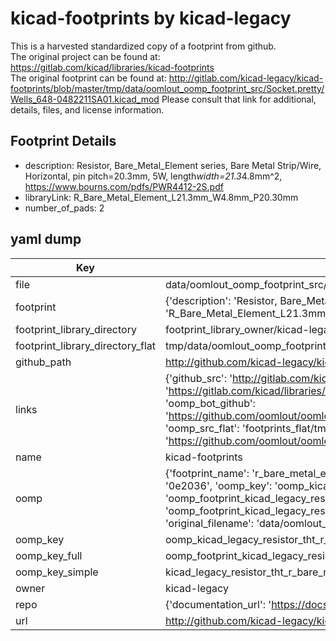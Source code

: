 # kicad-footprints by kicad-legacy  
This is a harvested standardized copy of a footprint from github.  
The original project can be found at:  
https://gitlab.com/kicad/libraries/kicad-footprints  
The original footprint can be found at:
http://gitlab.com/kicad-legacy/kicad-footprints/blob/master/tmp/data/oomlout_oomp_footprint_src/Socket.pretty/Wells_648-0482211SA01.kicad_mod
Please consult that link for additional, details, files, and license information.  
## Footprint Details
* description: Resistor, Bare_Metal_Element series, Bare Metal Strip/Wire, Horizontal, pin pitch=20.3mm, 5W, length*width=21.3*4.8mm^2, https://www.bourns.com/pdfs/PWR4412-2S.pdf  
* libraryLink: R_Bare_Metal_Element_L21.3mm_W4.8mm_P20.30mm  
* number_of_pads: 2  
## yaml dump  
| Key | Value |  
| --- | --- |  
| file | data/oomlout_oomp_footprint_src/kicad-footprints/Resistor_THT.pretty/R_Bare_Metal_Element_L21.3mm_W4.8mm_P20.30mm.kicad_mod |  
| footprint | {'description': 'Resistor, Bare_Metal_Element series, Bare Metal Strip/Wire, Horizontal, pin pitch=20.3mm, 5W, length*width=21.3*4.8mm^2, https://www.bourns.com/pdfs/PWR4412-2S.pdf', 'libraryLink': 'R_Bare_Metal_Element_L21.3mm_W4.8mm_P20.30mm', 'number_of_pads': 2} |  
| footprint_library_directory | footprint_library_owner/kicad-legacy_kicad-footprints |  
| footprint_library_directory_flat | tmp/data/oomlout_oomp_footprint_src/footprints_flat/kicad_legacy_resistor_tht_r_bare_metal_element_l21_3mm_w4_8mm_p20_30mm/working |  
| github_path | http://github.com/kicad-legacy/kicad-footprints/blob/master/tmp/data/oomlout_oomp_footprint_src/Resistor_THT.pretty/R_Bare_Metal_Element_L21.3mm_W4.8mm_P20.30mm.kicad_mod |  
| links | {'github_src': 'http://gitlab.com/kicad-legacy/kicad-footprints/blob/master/tmp/data/oomlout_oomp_footprint_src/Socket.pretty/Wells_648-0482211SA01.kicad_mod', 'github_src_repo': 'https://gitlab.com/kicad/libraries/kicad-footprints', 'oomp_bot': 'tmp/data/oomlout_oomp_footprint_src/footprints/kicad_legacy_resistor_tht_r_bare_metal_element_l21_3mm_w4_8mm_p20_30mm/working', 'oomp_bot_github': 'https://github.com/oomlout/oomlout_oomp_footprint_bot/tree/main/tmp/data/oomlout_oomp_footprint_src/footprints/kicad_legacy_resistor_tht_r_bare_metal_element_l21_3mm_w4_8mm_p20_30mm/working', 'oomp_src_flat': 'footprints_flat/tmp/data/oomlout_oomp_footprint_src/footprints_flat/kicad_legacy_resistor_tht_r_bare_metal_element_l21_3mm_w4_8mm_p20_30mm/working', 'oomp_src_flat_github': 'https://github.com/oomlout/oomlout_oomp_footprint_src/tree/main/tmp/data/oomlout_oomp_footprint_src/footprints_flat/kicad_legacy_resistor_tht_r_bare_metal_element_l21_3mm_w4_8mm_p20_30mm/working'} |  
| name | kicad-footprints |  
| oomp | {'footprint_name': 'r_bare_metal_element_l21_3mm_w4_8mm_p20_30mm', 'library_name': 'resistor_tht', 'md5': '0e203622241782aa7bbedb8faf0cd81f', 'md5_10': '0e20362224', 'md5_5': '0e203', 'md5_6': '0e2036', 'oomp_key': 'oomp_kicad_legacy_resistor_tht_r_bare_metal_element_l21_3mm_w4_8mm_p20_30mm', 'oomp_key_extra': 'oomp_footprint_kicad_legacy_resistor_tht_r_bare_metal_element_l21_3mm_w4_8mm_p20_30mm', 'oomp_key_full': 'oomp_footprint_kicad_legacy_resistor_tht_r_bare_metal_element_l21_3mm_w4_8mm_p20_30mm_0e2036', 'oomp_key_simple': 'kicad_legacy_resistor_tht_r_bare_metal_element_l21_3mm_w4_8mm_p20_30mm', 'original_filename': 'data/oomlout_oomp_footprint_src/kicad-footprints/Resistor_THT.pretty/R_Bare_Metal_Element_L21.3mm_W4.8mm_P20.30mm.kicad_mod', 'owner_name': 'kicad_legacy'} |  
| oomp_key | oomp_kicad_legacy_resistor_tht_r_bare_metal_element_l21_3mm_w4_8mm_p20_30mm |  
| oomp_key_full | oomp_footprint_kicad_legacy_resistor_tht_r_bare_metal_element_l21_3mm_w4_8mm_p20_30mm |  
| oomp_key_simple | kicad_legacy_resistor_tht_r_bare_metal_element_l21_3mm_w4_8mm_p20_30mm |  
| owner | kicad-legacy |  
| repo | {'documentation_url': 'https://docs.github.com/rest/repos/repos#get-a-repository', 'message': 'Not Found'} |  
| url | http://github.com/kicad-legacy/kicad-footprints |  

